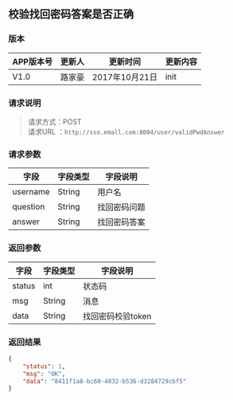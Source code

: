 ## 校验找回密码答案是否正确
> 

### 版本
APP版本号|更新人|更新时间|更新内容
---|---|---|---
V1.0|路家豪|2017年10月21日|init

### 请求说明
> 请求方式：POST<br>
请求URL ：`http://sso.emall.com:8084/user/validPwdAnswer`

### 请求参数
字段|字段类型|字段说明
---|---|---
username  |String |用户名
question  |String |找回密码问题
answer  |String |找回密码答案

### 返回参数
字段  |字段类型   |字段说明
---|---|---
status  |int |状态码
msg  |String |消息
data  |String |找回密码校验token


### 返回结果
```json
{
    "status": 1,
    "msg": "OK",
    "data": "8411f1a8-bc60-4032-b536-d3284729cbf5"
}
``` 
